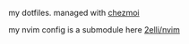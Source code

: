 my dotfiles. managed with [chezmoi](https://github.com/twpayne/chezmoi)

my nvim config is a submodule here [2elli/nvim](https://github.com/2elli/nvim)
